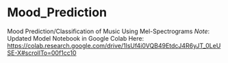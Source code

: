 # Mood_Prediction
Mood Prediction/Classification of Music Using Mel-Spectrograms
*Note*: Updated Model Notebook in Google Colab Here: https://colab.research.google.com/drive/1lsUf4i0VQB49EtdcJ4R6yJT_0LeUSE-X#scrollTo=00f1cc10
